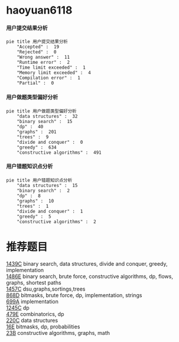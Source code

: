 # haoyuan6118

<!-- tabs:start -->



#### **用户提交结果分析**

```mermaid
pie title 用户提交结果分析
    "Accepted" :  19
    "Rejected" :  0
    "Wrong answer" :  11
    "Runtime error" :  2
    "Time limit exceeded" :  1
    "Memory limit exceeded" :  4
    "Compilation error" :  1
    "Partial" :  0
```

#### **用户做题类型偏好分析**

```mermaid
pie title 用户做题类型偏好分析
    "data structures" :  32
    "binary search" :  15
    "dp" :  40
    "graphs" :  201
    "trees" :  9
    "divide and conquer" :  0
    "greedy" :  634
    "constructive algorithms" :  491
```
#### **用户错题知识点分析**

```mermaid
pie title 用户错题知识点分析
    "data structures" :  15
    "binary search" :  2
    "dp" :  8
    "graphs" :  10
    "trees" :  1
    "divide and conquer" :  1
    "greedy" :  5
    "constructive algorithms" :  2
```



<!-- tabs:end -->
# 推荐题目
[1439C](https://codeforces.com/contest/1439/problem/C)		binary search,
                        data structures,
                        divide and conquer,
                        greedy,
                        implementation		  
[1486E](https://codeforces.com/contest/1486/problem/E)		binary search,
                        brute force,
                        constructive algorithms,
                        dp,
                        flows,
                        graphs,
                        shortest paths		  
[1457C](https://codeforces.com/contest/1457/problem/C)		dsu,graphs,sortings,trees		  
[868D](https://codeforces.com/contest/868/problem/D)		bitmasks,
                        brute force,
                        dp,
                        implementation,
                        strings		  
[699A](https://codeforces.com/contest/699/problem/A)		implementation		  
[1245C](https://codeforces.com/contest/1245/problem/C)		dp		  
[479E](https://codeforces.com/contest/479/problem/E)		combinatorics,
                        dp		  
[220C](https://codeforces.com/contest/220/problem/C)		data structures		  
[16E](https://codeforces.com/contest/16/problem/E)		bitmasks,
                        dp,
                        probabilities		  
[23B](https://codeforces.com/contest/23/problem/B)		constructive algorithms,
                        graphs,
                        math		  
